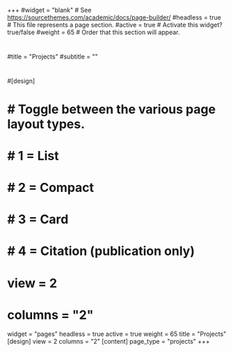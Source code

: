 +++
#widget = "blank"  # See https://sourcethemes.com/academic/docs/page-builder/
#headless = true  # This file represents a page section.
#active = true  # Activate this widget? true/false
#weight = 65  # Order that this section will appear.
#
#title = "Projects"
#subtitle = ""
#
#[design]
#    # Toggle between the various page layout types.
#    #   1 = List
#    #   2 = Compact
#    #   3 = Card
#    #   4 = Citation (publication only)
#    view = 2
#    columns = "2"
widget = "pages"
headless = true
active = true
weight = 65
title = "Projects"
[design]
    view = 2
    columns = "2"
[content]
    page_type = "projects"
+++

<!-- ### **[ HCA Verification ]({{< relref "../projects/hca_veri/main.md" >}})**
Build the verification platform for IB HCA using UVM. -->

